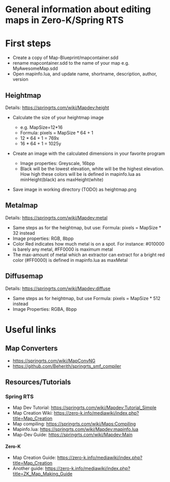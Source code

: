 # General information about editing maps in Zero-K/Spring RTS

# First steps
* Create a copy of Map-Blueprint/mapcontainer.sdd
* rename mapcontainer.sdd to the name of your map e.g. MyAwesomeMap.sdd
* Open mapinfo.lua, and update name, shortname, description, author, version

## Heightmap
Details: https://springrts.com/wiki/Mapdev:height
* Calculate the size of your heightmap image
	* e.g. MapSize=12*16
	* Formula: pixels = MapSize * 64 + 1
	* 12 * 64 + 1 = 769x
	* 16 * 64 + 1 = 1025y

* Create an image with the calculated dimensions in your favorite program
	* Image properties: Greyscale, 16bpp
	* Black will be the lowest elevation, white will be the highest elevation. How high these colors will be is defined in mapinfo.lua as minHeight(black) ans maxHeight(white)
* Save image in working directory (TODO) as heightmap.png

## Metalmap
Details: https://springrts.com/wiki/Mapdev:metal
* Same steps as for the heightmap, but use: Formula: pixels = MapSize * 32 instead
* Image properties: RGB, 8bpp
* Color Red indicates how much metal is on a spot. For instance: #010000 is barely any metal, #FF0000 is maximum metal
* The max-amount of metal which an extractor can extract for a bright red color (#FF0000) is defined in mapinfo.lua as maxMetal

## Diffusemap
Details: https://springrts.com/wiki/Mapdev:diffuse
* Same steps as for heightmap, but use Formula: pixels = MapSize * 512 instead
* Image Properties: RGBA, 8bpp

# Useful links
## Map Converters
* https://springrts.com/wiki/MapConvNG
* https://github.com/Beherith/springrts_smf_compiler

## Resources/Tutorials

### Spring RTS
* Map Dev Tutorial: https://springrts.com/wiki/Mapdev:Tutorial_Simple
* Map Creation Wiki: https://zero-k.info/mediawiki/index.php?title=Map_Creation
* Map compiling: https://springrts.com/wiki/Maps:Compiling
* Mapinfo.lua: https://springrts.com/wiki/Mapdev:mapinfo.lua
* Map-Dev Guide: https://springrts.com/wiki/Mapdev:Main

#### Zero-K
* Map Creation Guide: https://zero-k.info/mediawiki/index.php?title=Map_Creation
* Another guide: https://zero-k.info/mediawiki/index.php?title=ZK_Map_Making_Guide

